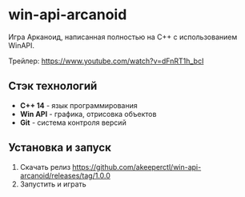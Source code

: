 # win-api-arcanoid
Игра Арканоид, написанная полностью на С++ с использованием WinAPI.

Трейлер: <https://www.youtube.com/watch?v=dFnRT1h_bcI>

## Стэк технологий
- **C++ 14** - язык программирования
- **Win API** - графика, отрисовка объектов
- **Git** - система контроля версий

## Установка и запуск
1.  Скачать релиз <https://github.com/akeeperctl/win-api-arcanoid/releases/tag/1.0.0>
2.  Запустить и играть
